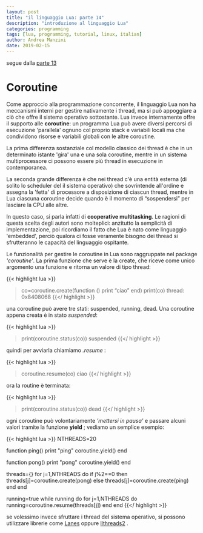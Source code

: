 ```yaml
---
layout: post
title: "il linguaggio Lua: parte 14"
description: "introduzione al linguaggio Lua"
categories: programming
tags: [lua, programming, tutorial, linux, italian]
author: Andrea Manzini
date: 2019-02-15
---
```



segue dalla [parte 13](https://ilmanzo.github.io/post/il-linguaggio-lua-13/)

# Coroutine

Come approccio alla programmazione concorrente, il linguaggio Lua non ha meccanismi interni per gestire nativamente i thread, ma si può appoggiare a ciò che offre il sistema operativo sottostante. Lua invece internamente offre il supporto alle **coroutine**: un programma Lua può avere diversi percorsi di esecuzione 'parallela' ognuno col proprio stack e variabili locali ma che condividono risorse e variabili globali con le altre coroutine. 

La prima differenza sostanziale col modello classico dei thread è che in un determinato istante 'gira' una e una sola coroutine, mentre in un sistema multiprocessore ci possono essere più thread in esecuzione in contemporanea. 

La seconda grande differenza è che nei thread c'è una entità esterna (di solito lo scheduler del il sistema operativo) che sovrintende all'ordine e assegna la 'fetta' di processore a disposizione di ciascun thread, mentre in Lua ciascuna coroutine decide quando è il momento di “sospendersi” per lasciare la CPU alle altre. 

In questo caso, si parla infatti di **cooperative multitasking**. Le ragioni di questa scelta degli autori sono molteplici: anzitutto la semplicità di implementazione, poi ricordiamo il fatto che Lua è nato come linguaggio 'embedded', perciò qualora ci fosse veramente bisogno dei thread si sfrutteranno le capacità del linguaggio ospitante.

Le funzionalità per gestire le coroutine in Lua sono raggruppate nel package *'coroutine'*. La prima funzione che serve è la create, che riceve come unico argomento una funzione e ritorna un valore di tipo thread:

{{< highlight lua >}}
>co=coroutine.create(function () print “ciao” end)
>print(co)
thread: 0x8408068
{{</ highlight >}}

una coroutine può avere tre stati: suspended, running, dead. Una coroutine appena creata è in stato *suspended*:

{{< highlight lua >}}
>print(coroutine.status(co))
suspended
{{</ highlight >}}

quindi per avviarla chiamiamo *.resume* :

{{< highlight lua >}}
>coroutine.resume(co)
ciao
{{</ highlight >}}

ora la routine è terminata:

{{< highlight lua >}}
>print(coroutine.status(co))
dead
{{</ highlight >}}

ogni coroutine può volontariamente *'mettersi in pausa'* e passare alcuni valori tramite la funzione **yield** ; vediamo un semplice esempio:

{{< highlight lua >}}
NTHREADS=20

function ping()
 print "ping"
 coroutine.yield()
end

function pong()
  print "pong"
  coroutine.yield()
end

threads={}
for j=1,NTHREADS do 
  if j%2==0 then
    threads[j]=coroutine.create(pong)
  else
    threads[j]=coroutine.create(ping)
  end
end
  
running=true
while running do
  for j=1,NTHREADS do
    running=coroutine.resume(threads[j])
  end
end
{{</ highlight >}}


se volessimo invece sfruttare i thread del sistema operativo, si possono utilizzare librerie come [Lanes](https://luarocks.org/modules/benoitgermain/lanes) oppure [llthreads2](https://luarocks.org/modules/moteus/lua-llthreads2) .


